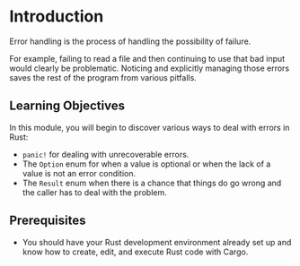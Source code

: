# Introduction

Error handling is the process of handling the possibility of failure.

For example, failing to read a file and then continuing to use that bad input would clearly be
problematic. Noticing and explicitly managing those errors saves the rest of the program from
various pitfalls.

## Learning Objectives

In this module, you will begin to discover various ways to deal with errors in Rust:

- `panic!` for dealing with unrecoverable errors.
- The `Option` enum for when a value is optional or when the lack of a value is not an error condition.
- The `Result` enum when there is a chance that things do go wrong and the caller has to deal with the problem.

## Prerequisites

- You should have your Rust development environment already set up and know how to create, edit, and execute Rust code with Cargo.
